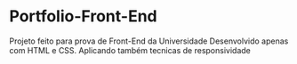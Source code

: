 # Portfolio-Front-End
Projeto feito para prova de Front-End da Universidade
Desenvolvido apenas com HTML e CSS.
Aplicando também tecnicas de responsividade
